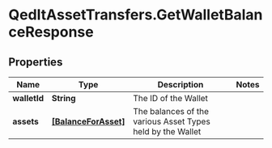 # QedItAssetTransfers.GetWalletBalanceResponse

## Properties
Name | Type | Description | Notes
------------ | ------------- | ------------- | -------------
**walletId** | **String** | The ID of the Wallet | 
**assets** | [**[BalanceForAsset]**](BalanceForAsset.md) | The balances of the various Asset Types held by the Wallet | 


